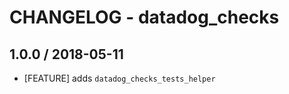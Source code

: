 # CHANGELOG - datadog_checks

## 1.0.0 / 2018-05-11

* [FEATURE] adds `datadog_checks_tests_helper`
